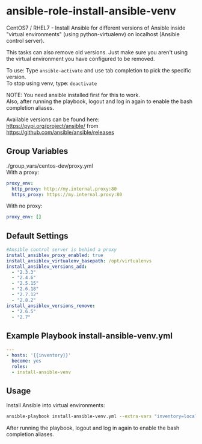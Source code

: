 # ansible-role-install-ansible-venv

CentOS7 / RHEL7 - Install Ansible for different versions of Ansible inside "virtual environments" (using python-virtualenv) on localhost (Ansible control server).  

This tasks can also remove old versions. Just make sure you aren't using the virtual environment you have configured to be removed.  

To use: Type `ansible-activate` and use tab completion to pick the specific version.  
To stop using venv, type: `deactivate`  

NOTE: You need ansible installed first for this to work.  
Also, after running the playbook, logout and log in again to enable the bash completion aliases.

Available versions can be found here:  
<https://pypi.org/project/ansible/> from <https://github.com/ansible/ansible/releases>  

## Group Variables

./group_vars/centos-dev/proxy.yml  
With a proxy:

```yaml
proxy_env:
  http_proxy: http://my.internal.proxy:80
  https_proxy: https://my.internal.proxy:80
```

With no proxy:

```yaml
proxy_env: []
```

## Default Settings

```yaml
#Ansible control server is behind a proxy
install_ansiblev_proxy_enabled: true
install_ansiblev_virtualenv_basepath: /opt/virtualenvs
install_ansiblev_versions_add:
  - "2.3.3"
  - "2.4.6"
  - "2.5.15"
  - "2.6.18"
  - "2.7.12"
  - "2.8.2"
install_ansiblev_versions_remove:
  - "2.6.5"
  - "2.7"
```

## Example Playbook install-ansible-venv.yml

```yaml
---
- hosts: '{{inventory}}'
  become: yes
  roles:
  - install-ansible-venv
```

## Usage

Install Ansible into virtual environments:

```bash
ansible-playbook install-ansible-venv.yml --extra-vars "inventory=localhost" -i hosts-dev
```

After running the playbook, logout and log in again to enable the bash completion aliases.
